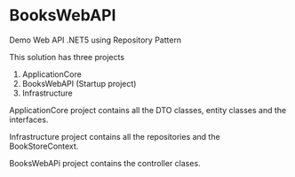 # BooksWebAPI
 Demo Web API .NET5 using Repository Pattern

This solution has three projects

1. ApplicationCore
2. BooksWebAPI (Startup project)
3. Infrastructure

ApplicationCore project contains all the DTO classes, entity classes and the interfaces.

Infrastructure project contains all the repositories and the BookStoreContext.

BooksWebAPi project contains the controller clases.
